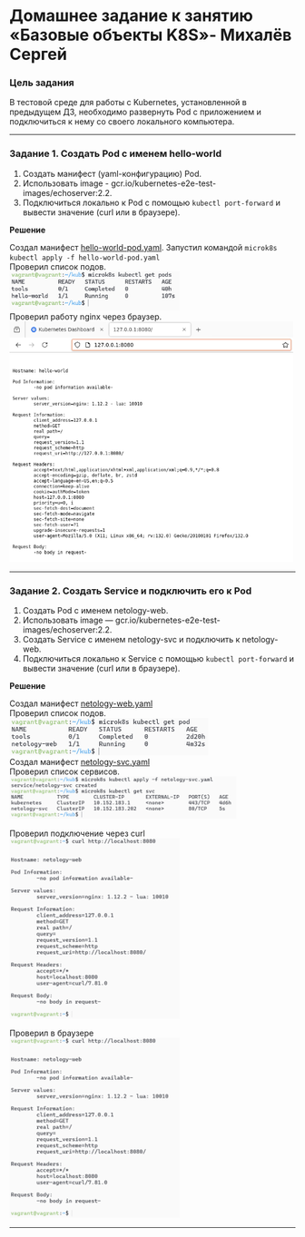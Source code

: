 # Домашнее задание к занятию «Базовые объекты K8S»- Михалёв Сергей

### Цель задания

В тестовой среде для работы с Kubernetes, установленной в предыдущем ДЗ, необходимо развернуть Pod с приложением и подключиться к нему со своего локального компьютера. 

------


### Задание 1. Создать Pod с именем hello-world

1. Создать манифест (yaml-конфигурацию) Pod.
2. Использовать image - gcr.io/kubernetes-e2e-test-images/echoserver:2.2.
3. Подключиться локально к Pod с помощью `kubectl port-forward` и вывести значение (curl или в браузере).

**Решение**

Создал манифест [hello-world-pod.yaml](manifests/hello-world-pod.yaml). Запустил командой `microk8s kubectl apply -f hello-world-pod.yaml`</br>
Проверил список подов.</br>
<img src="images/Task_1_1.png" alt="Task_1_1.png" width="300" height="auto"></br>
Проверил работу nginx через браузер.</br>
<img src="images/Task_1_2.png" alt="Task_1_2.png" width="500" height="auto"></br>

------

### Задание 2. Создать Service и подключить его к Pod

1. Создать Pod с именем netology-web.
2. Использовать image — gcr.io/kubernetes-e2e-test-images/echoserver:2.2.
3. Создать Service с именем netology-svc и подключить к netology-web.
4. Подключиться локально к Service с помощью `kubectl port-forward` и вывести значение (curl или в браузере).

**Решение**

Создал манифест [netology-web.yaml](manifests/netology-web.yaml)</br>
Проверил список подов.</br>
<img src="images/Task_2_1.png" alt="Task_2_1.png" width="350" height="auto"></br>
Создал манифест [netology-svc.yaml](manifests/netology-svc.yaml)</br>
Проверил список сервисов.</br>
<img src="images/Task_2_2.png" alt="Task_2_2.png" width="400" height="auto"></br>  

Проверил подключение через curl</br>
<img src="images/Task_2_3.png" alt="Task_2_3.png" width="300" height="auto"></br>

Проверил в браузере</br>
<img src="images/Task_2_3.png" alt="Task_2_3.png" width="300" height="auto"></br>

------

